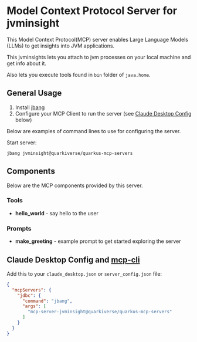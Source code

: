 # Model Context Protocol Server for jvminsight

This Model Context Protocol(MCP) server enables Large Language Models (LLMs) to get insights into JVM applications.

This jvminsights lets you attach to jvm processes on your local machine and get info about it.

Also lets you execute tools found in `bin` folder of `java.home`.

## General Usage 

1. Install [jbang](https://www.jbang.dev/download/)
2. Configure your MCP Client to run the server (see [Claude Desktop Config](#claude-desktop-config) below)

Below are examples of command lines to use for configuring the server.

Start server:

```shell
jbang jvminsight@quarkiverse/quarkus-mcp-servers
```

## Components

Below are the MCP components provided by this server.

### Tools 

* **hello_world** - say hello to the user

### Prompts

* **make_greeting** - example prompt to get started exploring the server

## Claude Desktop Config and [mcp-cli](https://github.com/chrishayuk/mcp-cli)

Add this to your `claude_desktop.json` or `server_config.json` file:

```json
{
  "mcpServers": {
    "jdbc": {
      "command": "jbang",
      "args": [
        "mcp-server-jvminsight@quarkiverse/quarkus-mcp-servers"
      ]
    }
  }
}
```
